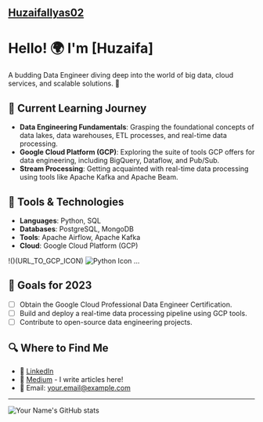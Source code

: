 ## [HuzaifaIlyas02](https://github.com/HuzaifaIlyas02)

# Hello! 🌍 I'm [Huzaifa]

A budding Data Engineer diving deep into the world of big data, cloud services, and scalable solutions. 🚀

## 🌱 Current Learning Journey

- **Data Engineering Fundamentals**: Grasping the foundational concepts of data lakes, data warehouses, ETL processes, and real-time data processing.
- **Google Cloud Platform (GCP)**: Exploring the suite of tools GCP offers for data engineering, including BigQuery, Dataflow, and Pub/Sub.
- **Stream Processing**: Getting acquainted with real-time data processing using tools like Apache Kafka and Apache Beam.

## 💼 Tools & Technologies

- **Languages**: Python, SQL
- **Databases**: PostgreSQL, MongoDB
- **Tools**: Apache Airflow, Apache Kafka
- **Cloud**: Google Cloud Platform (GCP)

!()(URL_TO_GCP_ICON) ![Python Icon](URL_TO_PYTHON_ICON) ...

## 🚀 Goals for 2023

- [ ] Obtain the Google Cloud Professional Data Engineer Certification.
- [ ] Build and deploy a real-time data processing pipeline using GCP tools.
- [ ] Contribute to open-source data engineering projects.

## 🔍 Where to Find Me

- 💼 [LinkedIn](YOUR_LINKEDIN_PROFILE_LINK)
- 📝 [Medium](YOUR_MEDIUM_PROFILE_LINK) - I write articles here!
- 📧 Email: [your.email@example.com](mailto:your.email@example.com)

---

![Your Name's GitHub stats](https://github-readme-stats.vercel.app/api?username=YOUR_GITHUB_USERNAME&show_icons=true&theme=tokyonight)
